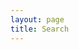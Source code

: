 ```yaml
---
layout: page
title: Search
---
```

<div id="search-searchbar"></div>

<div id="search-hits"></div>

<!-- Including InstantSearch.js library and styling -->
<script src="https://cdn.jsdelivr.net/npm/algoliasearch@4.14.2/dist/algoliasearch-lite.umd.js" integrity="sha256-dImjLPUsG/6p3+i7gVKBiDM8EemJAhQ0VvkRK2pVsQY=" crossorigin="anonymous"></script>
<script src="https://cdn.jsdelivr.net/npm/instantsearch.js@4.49.1/dist/instantsearch.production.min.js" integrity="sha256-3s8yn/IU/hV+UjoqczP+9xDS1VXIpMf3QYRUi9XoG0Y=" crossorigin="anonymous"></script>
<link rel="stylesheet" href="https://cdn.jsdelivr.net/npm/instantsearch.css@7.4.5/themes/reset-min.css" integrity="sha256-QlHlZdbSVxaYkUHxhMFhAj/L3pJiW1LuomSCONXBWms=" crossorigin="anonymous">

<script>
  const searchClient = algoliasearch(
    '{{ site.algolia.application_id }}',
    '{{ site.algolia.search_only_api_key }}'
  );
  
  const search = instantsearch({
    indexName: '{{ site.algolia.index_name }}',
    searchClient,
    searchFunction: function(helper) {
      if(helper.state.query != '') {
        helper.search();
      }
    },
    routing: true
  });
  
  search.addWidgets([
    instantsearch.widgets.searchBox({
      container: '#search-searchbar',
      showSubmit: false,
    }),
    instantsearch.widgets.hits({
      container: '#search-hits',
      templates: {
        item(hit, { html, components }) {
          const formattedDate = 'No Date'
          if(hit.date != undefined) {
            const date = new Date(hit.date * 1000)
            const localeStringOptions = {
              weekday: 'long',
              year: 'numeric',
              month: 'long',
              day: 'numeric'
             }
            formattedDate = date.toLocaleString('en-US', localeStringOptions)
          }
          return html`
            <div class="post">
              <h1 class="post-title">
                <a href="${hit.url}">
                  ${components.Highlight({ hit, attribute: 'title' })}
                </a>
              </h1>
              <span class="post-date">${formattedDate}</span>
              ${components.Snippet({ hit, attribute: 'content' })}
            </div>
          `;
        },
      },
    })
  ]);
  
  search.start();
</script>
<style>
  #search-searchbar {
    margin-bottom: 2em;
  }
  .ais-SearchBox-input {
    width: 100%;
    font-size: 20px;
    padding: 10px;
    border-radius: 7px;
    border: 1px solid #aaa;
    appearance: none;
  }
  
  .ais-SearchBox-input:focus {
    outline: 0;
  }
  
  .ais-SearchBox-reset {
    margin-left: -27px;
  }
  
  .ais-SearchBox-reset svg {
    display: block;
    fill: #aaa;
    width: 15px;
    height: 15px;
  }
</style>
